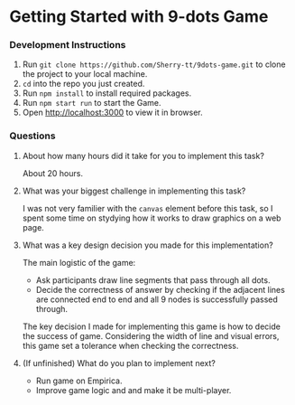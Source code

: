 # Getting Started with 9-dots Game




### Development Instructions
1. Run `git clone https://github.com/Sherry-tt/9dots-game.git` to clone the project to your local machine.
2. `cd` into the repo you just created.
3. Run `npm install` to install required packages.
4. Run `npm start run` to start the Game.
5. Open [http://localhost:3000](http://localhost:3000) to view it in browser.

### Questions
1. About how many hours did it take for you to implement this task?

    About 20 hours.

2. What was your biggest challenge in implementing this task?

   I was not very familier with the `canvas` element before this task, so I spent some time on stydying how it works to draw graphics on a web page.
   
3. What was a key design decision you made for this implementation?

   The main logistic of the game:
   - Ask participants draw line segments that pass through all dots.
   - Decide the correctness of answer by checking if the adjacent lines are connected end to end and all 9 nodes is successfully passed through.

   The key decision I made for implementing this game is how to decide the success of game. Considering the width of line and visual errors, this game set a tolerance when checking the correctness.
   
4. (If unfinished) What do you plan to implement next?
  
   - Run game on Empirica.
   - Improve game logic and and make it be multi-player.
  

